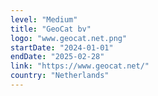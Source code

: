 ```yaml
---
level: "Medium"
title: "GeoCat bv"
logo: "www.geocat.net.png"
startDate: "2024-01-01"
endDate: "2025-02-28"
link: "https://www.geocat.net/"
country: "Netherlands"
---
```

